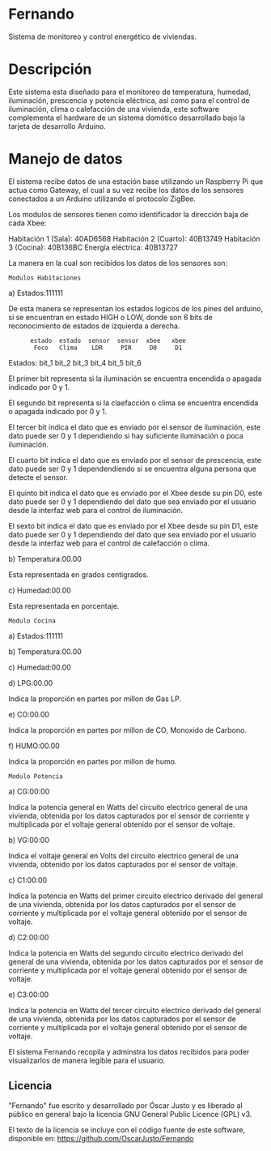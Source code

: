 Fernando
========

Sistema de monitoreo y control energético de viviendas.


Descripción
===========

Este sistema esta diseñado para el monitoreo de temperatura, humedad, iluminación, prescencia y potencia eléctrica, así como para el control de iluminación, clima o calefacción de una vivienda, este software complementa el hardware de un sistema domótico desarrollado bajo la tarjeta de desarrollo Arduino.


Manejo de datos
================

El sistema recibe datos de una estación base utilizando un Raspberry Pi que actua como Gateway, el cual a su vez recibe los datos de los sensores conectados a un Arduino utilizando el protocolo ZigBee.

Los modulos de sensores tienen como identificador la dirección baja de cada Xbee:

Habitación 1 (Sala):	40AD6568
Habitación 2 (Cuarto):	40B13749
Habitación 3 (Cocina):	40B136BC
Energía eléctrica:	40B13727


La manera en la cual son recibidos los datos de los sensores son:

	Modulos Habitaciones
	

a) Estados:111111

De esta manera se representan los estados logicos de los pines del arduino, si se encuentran en estado HIGH o LOW, donde son 6 bits de reconocimiento de estados de izquierda a derecha. 

          estado  estado  sensor  sensor  xbee   xbee 
           Foco	  Clima	   LDR	   PIR	   D0	  D1
Estados:  bit_1   bit_2   bit_3   bit_4   bit_5  bit_6


El primer bit representa si la iluminación se encuentra encendida o apagada indicado por 0 y 1.

El segundo bit representa si la claefacción o clima se encuentra encendida o apagada indicado por 0 y 1.

El tercer bit indica el dato que es enviado por el sensor de iluminación, este dato puede ser 0 y 1 dependiendo si hay suficiente iluminación o poca iluminación.

El cuarto bit indica el dato que es enviado por el sensor de prescencia, este dato puede ser 0 y 1 dependendiendo si se encuentra alguna persona que detecte el sensor.

El quinto bit indica el dato que es enviado por el Xbee desde su pin D0, este dato puede ser 0 y 1 dependiendo del dato que sea enviado por el usuario desde la interfaz web para el control de iluminación.

El sexto bit indica el dato que es enviado por el Xbee desde su pin D1, este dato puede ser 0 y 1 dependiendo del dato que sea enviado por el usuario desde la interfaz web para el control de calefacción o clima.

b) Temperatura:00.00 

Esta representada en grados centigrados.

c) Humedad:00.00

Esta representada en porcentaje.

	Modulo Cocina
	

a) Estados:111111

b) Temperatura:00.00

c) Humedad:00.00

d) LPG:00.00 	

Indica la proporción en partes por millon de Gas LP.

e) CO:00.00  

Indica la proporción en partes por millon de CO, Monoxido de Carbono.

f) HUMO:00.00 

Indica la proporción en partes por millon de humo.

	Modulo Potencia
	

a) CG:00:00

Indica la potencia general en Watts del circuito electrico general de una vivienda, obtenida por los datos capturados por el sensor de corriente y multiplicada por el voltaje general obtenido por el sensor de voltaje.

b) VG:00:00

Indica el voltaje general en Volts del circuito electrico general de una vivienda, obtenido por los datos capturados por el sensor de voltaje.

c) C1:00:00

Indica la potencia en Watts del primer circuito electrico derivado del general de una vivienda, obtenida por los datos capturados por el sensor de corriente y multiplicada por el voltaje general obtenido por el sensor de voltaje.

d) C2:00:00

Indica la potencia en Watts del segundo circuito electrico derivado del general de una vivienda, obtenida por los datos capturados por el sensor de corriente y multiplicada por el voltaje general obtenido por el sensor de voltaje.

e) C3:00:00

Indica la potencia en Watts del tercer circuito electrico derivado del general de una vivienda, obtenida por los datos capturados por el sensor de corriente y multiplicada por el voltaje general obtenido por el sensor de voltaje.


El sistema Fernando recopila y adminstra los datos recibidos para poder visualizarlos de manera legible para el usuario.



Licencia
--------

"Fernando" fue escrito y desarrollado por Óscar Justo y es liberado al público en general bajo la licencia GNU General Public Licence (GPL) v3.

El texto de la licencia se incluye con el código fuente de este software, disponible en: https://github.com/OscarJusto/Fernando

